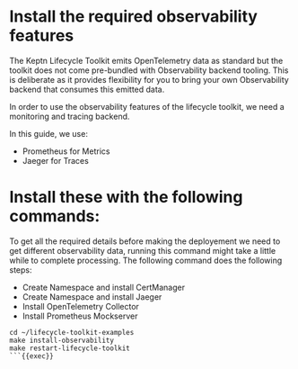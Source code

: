 # Install the required observability features

The Keptn Lifecycle Toolkit emits OpenTelemetry data as standard but the toolkit does not come pre-bundled with Observability backend tooling. This is deliberate as it provides flexibility for you to bring your own Observability backend that consumes this emitted data.

In order to use the observability features of the lifecycle toolkit, we need a monitoring and tracing backend.

In this guide, we use:

- Prometheus for Metrics
- Jaeger for Traces

# Install these with the following commands:

To get all the required details before making the deployement we need to get different observability data, running this command might take a little while to complete processing. The following command does the following steps:

- Create Namespace and install CertManager
- Create Namespace and install Jaeger
- Install OpenTelemetry Collector
- Install Prometheus Mockserver

```
cd ~/lifecycle-toolkit-examples
make install-observability
make restart-lifecycle-toolkit
```{{exec}}